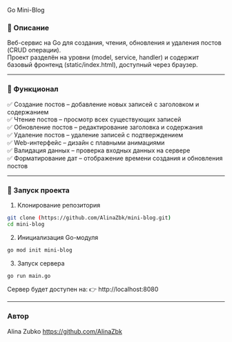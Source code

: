 Go Mini-Blog
### 📝 Описание  
Веб-сервис на Go для создания, чтения, обновления и удаления постов (CRUD операции).    
Проект разделён на уровни (model, service, handler) и содержит базовый фронтенд (static/index.html), доступный через браузер.  
_____
### 📌 Функционал
✅ Создание постов – добавление новых записей с заголовком и содержанием  
✅ Чтение постов – просмотр всех существующих записей  
✅ Обновление постов – редактирование заголовка и содержания  
✅ Удаление постов – удаление записей с подтверждением  
✅ Web-интерфейс – дизайн с плавными анимациями  
✅ Валидация данных – проверка входных данных на сервере  
✅ Форматирование дат – отображение времени создания и обновления постов  
_______
### 🚀 Запуск проекта
1. Клонирование репозитория
```bash
git clone (https://github.com/AlinaZbk/mini-blog.git)
cd mini-blog
```
2. Инициализация Go-модуля
```bash
go mod init mini-blog
```
3. Запуск сервера
```bash
go run main.go
```
Сервер будет доступен на:
👉 http://localhost:8080

---
### Автор
Alina Zubko
https://github.com/AlinaZbk
